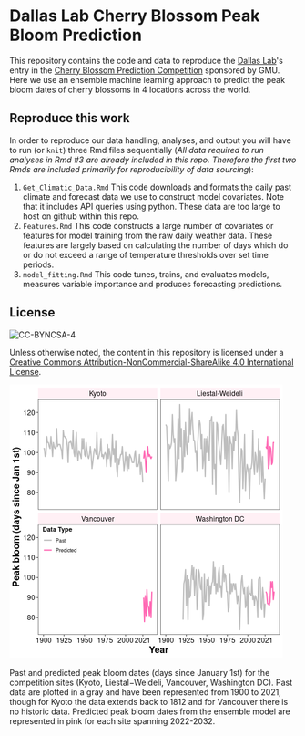 # Dallas Lab Cherry Blossom Peak Bloom Prediction

This repository contains the code and data to reproduce the [Dallas Lab](https://taddallas.github.io/)'s entry in the [Cherry Blossom Prediction Competition](https://competition.statistics.gmu.edu) sponsored by GMU. Here we use an ensemble machine learning approach to predict the peak bloom dates of cherry blossoms in 4 locations across the world.

## Reproduce this work

In order to reproduce our data handling, analyses, and output you will have to run (or `knit`) three Rmd files sequentially (_All data required to run analyses in Rmd #3 are already included in this repo. Therefore the first two Rmds are included primarily for reproducibility of data sourcing_):

1. `Get_Climatic_Data.Rmd` This code downloads and formats the daily past climate and forecast data we use to construct model covariates. Note that it includes API queries using python. These data are too large to host on github within this repo.
2. `Features.Rmd` This code constructs a large number of covariates or features for model training from the raw daily weather data. These features are largely based on calculating the number of days which do or do not exceed a range of temperature thresholds over set time periods.
3. `model_fitting.Rmd` This code tunes, trains, and evaluates models, measures variable importance and produces forecasting predictions.

## License

![CC-BYNCSA-4](https://i.creativecommons.org/l/by-nc-sa/4.0/88x31.png)

Unless otherwise noted, the content in this repository is licensed under a [Creative Commons Attribution-NonCommercial-ShareAlike 4.0 International License](http://creativecommons.org/licenses/by-nc-sa/4.0/).

![Past and predicted peak bloom dates (days since January 1st) for the competition sites (Kyoto, Liestal−Weideli, Vancouver, Washington DC). Past data are plotted in a gray and have been represented from 1900 to 2021, though for Kyoto the data extends back to 1812 and for Vancouver there is no historic data. Predicted peak bloom dates from the ensemble model are represented in pink for each site spanning 2022-2032.](https://raw.githubusercontent.com/dallasLab/peak-bloom-prediction/main/figures/time_seriesPlot.png)

Past and predicted peak bloom dates (days since January 1st) for the competition sites (Kyoto, Liestal−Weideli, Vancouver, Washington DC). Past data are plotted in a gray and have been represented from 1900 to 2021, though for Kyoto the data extends back to 1812 and for Vancouver there is no historic data. Predicted peak bloom dates from the ensemble model are represented in pink for each site spanning 2022-2032.
